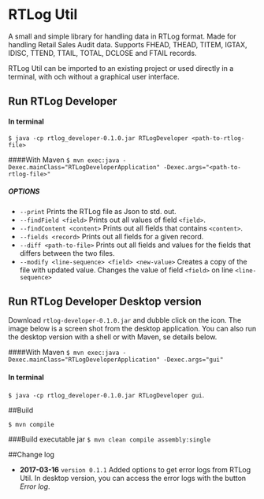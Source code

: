 

# RTLog Util
A small and simple library for handling data in RTLog format. Made for handling Retail Sales Audit data. Supports FHEAD, THEAD, TITEM, IGTAX, IDISC, TTEND, TTAIL, TOTAL, DCLOSE and FTAIL records.

RTLog Util can be imported to an existing project or used directly in a terminal, with och without a graphical user interface.

## Run RTLog Developer

#### In terminal
`$ java -cp rtlog_developer-0.1.0.jar RTLogDeveloper <path-to-rtlog-file>`

####With Maven
`$ mvn exec:java -Dexec.mainClass="RTLogDeveloperApplication" -Dexec.args="<path-to-rtlog-file>"`

##### OPTIONS

* `--print` Prints the RTLog file as Json to std. out.
* `--findField <field>` Prints out all values of field `<field>`.
* `--findContent <content>` Prints out all fields that contains `<content>`.
* `--fields <record>` Prints out all fields for a given record.
* `--diff <path-to-file>` Prints out all fields and values for the fields that differs between the two files.
* `--modify <line-sequence> <field> <new-value>` Creates a copy of the file with updated value. Changes the value of field `<field>` on line `<line-sequence>` 

## Run RTLog Developer Desktop version
Download `rtlog-developer-0.1.0.jar` and dubble click on the icon. The image below is a screen shot from the desktop application. You can also run the desktop version with a shell or with Maven, se details below.

####With Maven
`$ mvn exec:java -Dexec.mainClass="RTLogDeveloperApplication" -Dexec.args="gui"`

#### In terminal
`$ java -cp rtlog_developer-0.1.0.jar RTLogDeveloper gui`. 


##Build

`$ mvn compile`

###Build executable jar
`$ mvn clean compile assembly:single` 

##Change log

 * **2017-03-16** `version 0.1.1` Added options to get error logs from RTLog Util. In desktop version, you can access the error logs with the button _Error log_.
